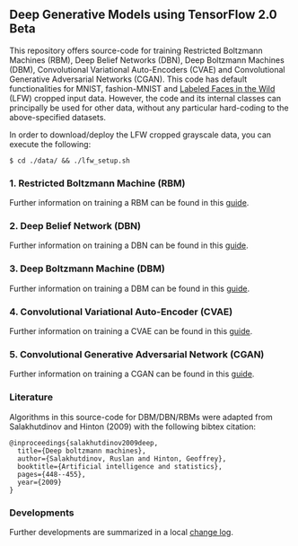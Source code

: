 ## Deep Generative Models using TensorFlow 2.0 Beta

This repository offers source-code for training Restricted Boltzmann Machines (RBM), Deep Belief Networks (DBN), Deep Boltzmann Machines (DBM), Convolutional Variational Auto-Encoders (CVAE) and Convolutional Generative Adversarial Networks (CGAN). This code has default functionalities for MNIST, fashion-MNIST and [Labeled Faces in the Wild](http://conradsanderson.id.au/lfwcrop/) (LFW) cropped input data. However, the code and its internal classes can principally be used for other data, without any particular hard-coding to the above-specified datasets.

In order to download/deploy the LFW cropped grayscale data, you can execute the following:

```shell
$ cd ./data/ && ./lfw_setup.sh
```

### 1. Restricted Boltzmann Machine (RBM)

Further information on training a RBM can be found in this [guide](/src/docs/RBM.md).

### 2. Deep Belief Network (DBN)

Further information on training a DBN can be found in this [guide](/src/docs/DBN.md).

### 3. Deep Boltzmann Machine (DBM)

Further information on training a DBM can be found in this [guide](/src/docs/DBM.md).

### 4. Convolutional Variational Auto-Encoder (CVAE)

Further information on training a CVAE can be found in this [guide](/src/docs/CVAE.md).

### 5. Convolutional Generative Adversarial Network (CGAN)

Further information on training a CGAN can be found in this [guide](/src/docs/CGAN.md).

### Literature

Algorithms in this source-code for DBM/DBN/RBMs were adapted from Salakhutdinov and Hinton (2009) with the following bibtex citation:

```
@inproceedings{salakhutdinov2009deep,
  title={Deep boltzmann machines},
  author={Salakhutdinov, Ruslan and Hinton, Geoffrey},
  booktitle={Artificial intelligence and statistics},
  pages={448--455},
  year={2009}
}
```

### Developments

Further developments are summarized in a local [change log](/docs/todos.md).
